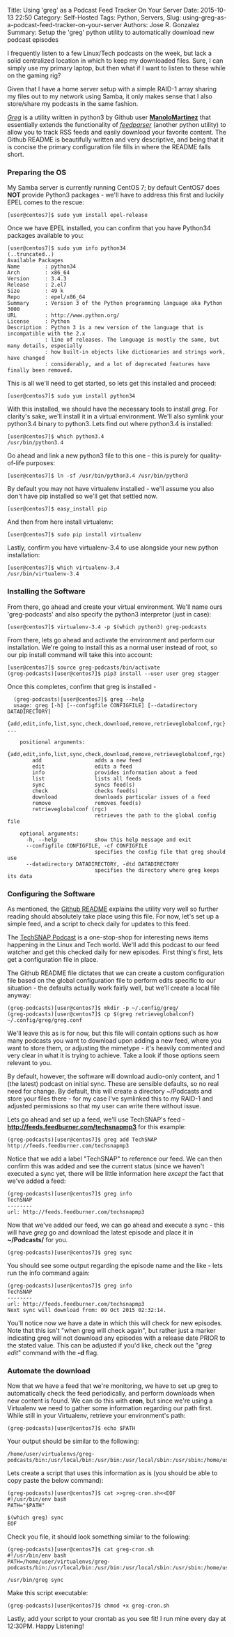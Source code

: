 Title: Using 'greg' as a Podcast Feed Tracker On Your Server
Date: 2015-10-13 22:50
Category: Self-Hosted
Tags: Python, Servers,
Slug: using-greg-as-a-podcast-feed-tracker-on-your-server
Authors: Jose R. Gonzalez
Summary: Setup the 'greg' python utility to automatically download new podcast episodes

I frequently listen to a few Linux/Tech podcasts on the week, but lack a solid centralized location in which to keep my downloaded files. Sure, I can simply use my primary laptop, but then what if I want to listen to these while on the gaming rig? 

Given that I have a home server setup with a simple RAID-1 array sharing my files out to my network using Samba, it only makes sense that I also store/share my podcasts in the same fashion. 

*[Greg](https://github.com/manolomartinez/greg)* is a utility written in python3 by Github user **[ManoloMartinez](https://github.com/manolomartinez/)** that essentially extends the functionality of *[feedparser](https://pypi.python.org/pypi/feedparser)* (another python utility) to allow you to track RSS feeds and easily download your favorite content. The Github README is beautifully written and very descriptive, and being that it is concise the primary configuration file fills in where the README falls short. 

### Preparing the OS ###
My Samba server is currently running CentOS 7; by default CentOS7 does **NOT** provide Python3 packages - we'll have to address this first and luckily EPEL comes to the rescue:

    [user@centos7]$ sudo yum install epel-release
    
Once we have EPEL installed, you can confirm that you have Python34 packages available to you:

	[user@centos7]$ sudo yum info python34
	(..truncated..)
	Available Packages
	Name        : python34
	Arch        : x86_64
	Version     : 3.4.3
	Release     : 2.el7
	Size        : 49 k
	Repo        : epel/x86_64
	Summary     : Version 3 of the Python programming language aka Python 3000
	URL         : http://www.python.org/
	License     : Python
	Description : Python 3 is a new version of the language that is incompatible with the 2.x
	            : line of releases. The language is mostly the same, but many details, especially
	            : how built-in objects like dictionaries and strings work, have changed
	            : considerably, and a lot of deprecated features have finally been removed.

This is all we'll need to get started, so lets get this installed and proceed:

	[user@centos7]$ sudo yum install python34

With this installed, we should have the necessary tools to install *greg*. For clarity's sake, we'll install it in a virtual environment. We'll also symlink your python3.4 binary to python3. Lets find out where python3.4 is installed:

	[user@centos7]$ which python3.4
	/usr/bin/python3.4
	
Go ahead and link a new python3 file to this one - this is purely for quality-of-life purposes:

	[user@centos7]$ ln -sf /usr/bin/python3.4 /usr/bin/python3

By default you may not have virtualenv installed - we'll assume you also don't have pip installed so we'll get that settled now.

	[user@centos7]$ easy_install pip

And then from here install virtualenv:

	[user@centos7]$ sudo pip install virtualenv

Lastly, confirm you have virtualenv-3.4 to use alongside your new python installation:

	[user@centos7]$ which virtualenv-3.4
	/usr/bin/virtualenv-3.4

### Installing the Software ###
From there, go ahead and create your virtual environment. We'll name ours 'greg-podcasts' and also specify the python3 interpretor (just in case):

	[user@centos7]$ virtualenv-3.4 -p $(which python3) greg-podcasts

From there, lets go ahead and activate the environment and perform our installation. We're going to install this as a normal user instead of root, so our pip install command will take this into account:

 	[user@centos7]$ source greg-podcasts/bin/activate
 	(greg-podcasts)[user@centos7]$ pip3 install --user user greg stagger
 	
 Once this completes, confirm that greg is installed -
 
 	  (greg-podcasts)[user@centos7]$ greg --help
 	  usage: greg [-h] [--configfile CONFIGFILE] [--datadirectory DATADIRECTORY]
 	  			{add,edit,info,list,sync,check,download,remove,retrieveglobalconf,rgc} ...
	
		positional arguments:
		  {add,edit,info,list,sync,check,download,remove,retrieveglobalconf,rgc}
		    add                 adds a new feed
		    edit                edits a feed
		    info                provides information about a feed
		    list                lists all feeds
		    sync                syncs feed(s)
		    check               checks feed(s)
		    download            downloads particular issues of a feed
		    remove              removes feed(s)
		    retrieveglobalconf (rgc)
		                        retrieves the path to the global config file
		
		optional arguments:
		  -h, --help            show this help message and exit
		  --configfile CONFIGFILE, -cf CONFIGFILE
		                        specifies the config file that greg should use
		  --datadirectory DATADIRECTORY, -dtd DATADIRECTORY
		                        specifies the directory where greg keeps its data
		                        
### Configuring the Software ###
                   
As mentioned, the [Github README](https://github.com/manolomartinez/greg) explains the utility very well so further reading should absolutely take place using this file. For now, let's set up a simple feed, and a script to check daily for updates to this feed.

The [TechSNAP Podcast](http://feeds2.feedburner.com/techsnapmp3) is a one-stop-shop for interesting news items happening in the Linux and Tech world. We'll add this podcast to our feed watcher and get this checked daily for new episodes. First thing's first, lets get a configuration file in place. 

The Github README file dictates that we can create a custom configuration file based on the global configuration file to perform edits specific to our situation - the defaults actually work fairly well, but we'll create a local file anyway:

	(greg-podcasts)[user@centos7]$ mkdir -p ~/.config/greg/
	(greg-podcasts)[user@centos7]$ cp $(greg retrieveglobalconf) ~/.config/greg/greg.conf
	
We'll leave this as is for now, but this file will contain options such as how many podcasts you want to download upon adding a new feed, where you want to store them, or adjusting the mimetype - it's heavily commented and very clear in what it is trying to achieve. Take a look if those options seem relevant to you.

By default, however, the software will download audio-only content, and 1 (the latest) podcast on initial sync. These are sensible defaults, so no real need for change. By default, this will create a directory ~/Podcasts and store your files there - for my case I've symlinked this to my RAID-1 and adjusted permissions so that my user can write there without issue.

Lets go ahead and set up a feed, we'll use TechSNAP's feed - **http://feeds.feedburner.com/techsnapmp3** for this example:

	(greg-podcasts)[user@centos7]$ greg add TechSNAP http://feeds.feedburner.com/techsnapmp3
	
Notice that we add a label "TechSNAP" to reference our feed. We can then confirm this was added and see the current status (since we haven't executed a sync yet, there will be little information here *except* the fact that we've added a feed:

	(greg-podcasts)[user@centos7]$ greg info 
	TechSNAP
	--------
    url: http://feeds.feedburner.com/techsnapmp3
    
Now that we've added our feed, we can go ahead and execute a sync - this will have *greg* go and download the latest episode and place it in **~/Podcasts/** for you. 

	(greg-podcasts)[user@centos7]$ greg sync

You should see some output regarding the episode name and the like - lets run the info command again:

	(greg-podcasts)[user@centos7]$ greg info
	TechSNAP
	--------
    url: http://feeds.feedburner.com/techsnapmp3
    Next sync will download from: 09 Oct 2015 02:32:14.
    
You'll notice now we have a date in which this will check for new episodes. Note that this isn't "when greg will check again", but rather just a marker indicating greg will not download any episodes with a release date PRIOR to the stated value. This can be adjusted if you'd like, check out the "*greg edit*" command with the **-d** flag.

### Automate the download ###

Now that we have a feed that we're monitoring, we have to set up greg to automatically check the feed periodically, and perform downloads when new content is found. We can do this with **cron**, but since we're using a Virtualenv we need to gather some information regarding our path first. While still in your Virtualenv, retrieve your environment's path:

	(greg-podcasts)[user@centos7]$ echo $PATH
	
Your output should be similar to the following:

	/home/user/virtualenvs/greg-podcasts/bin:/usr/local/bin:/usr/bin:/usr/local/sbin:/usr/sbin:/home/user/.local/bin:/home/user/bin
	
Lets create a script that uses this information as is (you should be able to copy paste the below command):

	(greg-podcasts)[user@centos7]$ cat >>greg-cron.sh<<EOF
	#!/usr/bin/env bash
	PATH="$PATH"
	
	$(which greg) sync
	EOF

Check you file, it should look something similar to the following:

	(greg-podcasts)[user@centos7]$ cat greg-cron.sh
	#!/usr/bin/env bash
	PATH=/home/user/virtualenvs/greg-podcasts/bin:/usr/local/bin:/usr/bin:/usr/local/sbin:/usr/sbin:/home/user/.local/bin:/home/user/bin
	
	/usr/bin/greg sync
	
Make this script executable:

	(greg-podcasts)[user@centos7]$ chmod +x greg-cron.sh
	
Lastly, add your script to your crontab as you see fit! I run mine every day at 12:30PM. Happy Listening!
